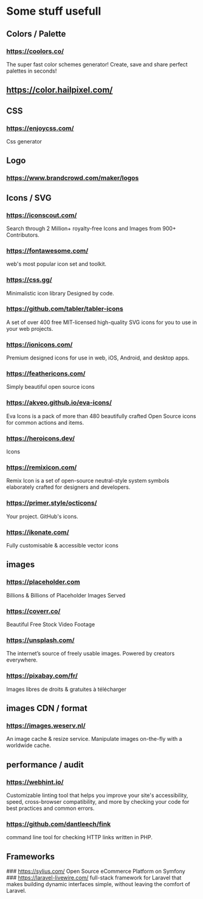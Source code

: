 Some stuff usefull
======

## Colors / Palette
### https://coolors.co/
The super fast color schemes generator! Create, save and share perfect palettes in seconds!
## https://color.hailpixel.com/

## CSS
### https://enjoycss.com/
Css generator

## Logo
### https://www.brandcrowd.com/maker/logos

## Icons / SVG
### https://iconscout.com/
Search through 2 Million+ royalty-free Icons and Images from 900+ Contributors. 
### https://fontawesome.com/
web's most popular icon set and toolkit. 
### https://css.gg/
Minimalistic icon library Designed by code.
### https://github.com/tabler/tabler-icons
A set of over 400 free MIT-licensed high-quality SVG icons for you to use in your web projects. 
### https://ionicons.com/
Premium designed icons for use in web, iOS, Android, and desktop apps. 
### https://feathericons.com/
Simply beautiful open source icons
### https://akveo.github.io/eva-icons/
Eva Icons is a pack of more than 480 beautifully crafted Open Source icons for common actions and items.
### https://heroicons.dev/
Icons
### https://remixicon.com/
Remix Icon is a set of open-source neutral-style system symbols elaborately crafted for designers and developers. 
### https://primer.style/octicons/
Your project. GitHub's icons.
### https://ikonate.com/
Fully customisable & accessible vector icons


## images
### https://placeholder.com
Billions & Billions of Placeholder Images Served
### https://coverr.co/
Beautiful Free Stock Video Footage
### https://unsplash.com/
The internet’s source of freely usable images. Powered by creators everywhere.
### https://pixabay.com/fr/
Images libres de droits & gratuites à télécharger

## images CDN / format
### https://images.weserv.nl/
An image cache & resize service. Manipulate images on-the-fly with a worldwide cache.

## performance / audit
### https://webhint.io/
Customizable linting tool that helps you improve your site's accessibility, speed, cross-browser compatibility, and more by checking your code for best practices and common errors.
### https://github.com/dantleech/fink
command line tool for checking HTTP links written in PHP.

## Frameworks
### https://sylius.com/
Open Source eCommerce Platform on Symfony
### https://laravel-livewire.com/
full-stack framework for Laravel that makes building dynamic interfaces simple, without leaving the comfort of Laravel. 
